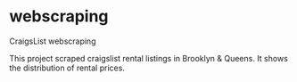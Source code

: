 # webscraping
CraigsList webscraping

This project scraped craigslist rental listings in Brooklyn & Queens. It shows the distribution of rental prices.
